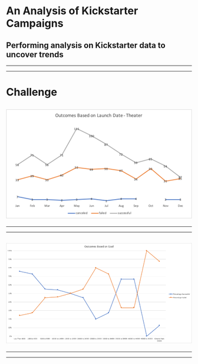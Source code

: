 # An Analysis of Kickstarter Campaigns 
## Performing analysis on Kickstarter data to uncover trends
---
---
# Challenge
## 
![Outcomes_BO_LaunchDate.png](https://raw.githubusercontent.com/vrod237/Kickstarter-Analysis/master/Outcomes_BO_LaunchDate.png)
---
---
---
![OBON](https://github.com/vrod237/Kickstarter-Analysis/blob/master/OutcomesBasedOnGoal.png)
---
---
---
